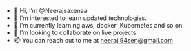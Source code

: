 - 👋 Hi, I’m @Neerajsaxenaa
- 👀 I’m interested to learn updated technologies.
- 🌱 I’m currently learning aws, docker ,Kubernetes and so on.
- 💞️ I’m looking to collaborate on live projects
- 📫 You can reach out to me at neeraj.94sen@gmail.com

<!---
Neerajsaxenaa/Neerajsaxenaa is a ✨ special ✨ repository because its `README.md` (this file) appears on your GitHub profile.
You can click the Preview link to take a look at your changes.
--->
